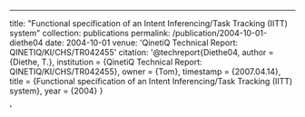 ---
title: "Functional specification of an Intent Inferencing/Task Tracking (IITT)
system"
collection: publications
permalink: /publication/2004-10-01-diethe04
date: 2004-10-01
venue: 'QinetiQ Technical Report: QINETIQ/KI/CHS/TR042455'
citation: '@techreport{Diethe04,
 author = {Diethe, T.},
 institution = {QinetiQ Technical Report: QINETIQ/KI/CHS/TR042455},
 owner = {Tom},
 timestamp = {2007.04.14},
 title = {Functional specification of an Intent Inferencing/Task Tracking (IITT)
system},
 year = {2004}
}

'